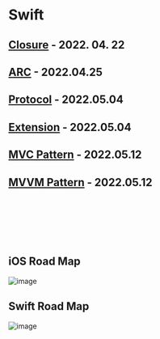 # Swift


## [Closure](https://github.com/Raccoon97/Swift/blob/main/Closure.md) - 2022. 04. 22


## [ARC](https://github.com/Raccoon97/Swift/blob/main/ARC.md) - 2022.04.25

 
## [Protocol](https://github.com/Raccoon97/Swift/blob/main/Protocol.md) - 2022.05.04


## [Extension](https://github.com/Raccoon97/Swift/blob/main/Extension.md) - 2022.05.04


## [MVC Pattern](https://github.com/Raccoon97/Swift/blob/main/MVC%20Pattern.md) - 2022.05.12

## [MVVM Pattern](https://github.com/Raccoon97/Swift/blob/main/MVVM%20Pattern.md) - 2022.05.12

<br><br><br><br><br>
## iOS Road Map
![image](https://raw.githubusercontent.com/godrm/mobile-developer-roadmap/master/Images/iOS_roadmap_v1.0.png)

## Swift Road Map
![image](https://raw.githubusercontent.com/godrm/mobile-developer-roadmap/master/Images/Swift_programming_roadmap_v0.9.png)
